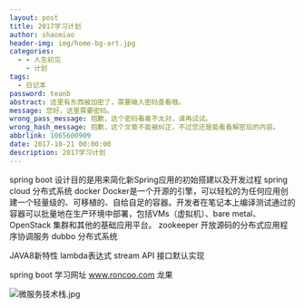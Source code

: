 ```yaml
---
layout: post
title: 2017学习计划
author: shaomiao
header-img: img/home-bg-art.jpg
categories:
  - - 人生初见
    - 计划
tags:
  - 日记本
password: teanb
abstract: 这里有东西被加密了，需要输入密码查看哦。
message: 您好，这里需要密码。
wrong_pass_message: 抱歉，这个密码看着不太对，请再试试。
wrong_hash_message: 抱歉，这个文章不能被纠正，不过您还是能看看解密后的内容。
abbrlink: 1065600909
date: 2017-10-21 00:00:00
description: 2017学习计划
---
```

spring boot   设计目的是用来简化新Spring应用的初始搭建以及开发过程
spring cloud 分布式系统
docker  Docker是一个开源的引擎，可以轻松的为任何应用创建一个轻量级的、可移植的、自给自足的容器。开发者在笔记本上编译测试通过的容器可以批量地在生产环境中部署，包括VMs（虚拟机）、bare metal、OpenStack 集群和其他的基础应用平台。
zookeeper  开放源码的分布式应用程序协调服务
dubbo 分布式系统 

JAVA8新特性
lambda表达式
stream API
接口默认实现

spring boot 学习网址
www.roncoo.com 龙果




![微服务技术栈.jpg](http://upload-images.jianshu.io/upload_images/2590671-7f98b7081b2a4186.jpg?imageMogr2/auto-orient/strip%7CimageView2/2/w/1240)
